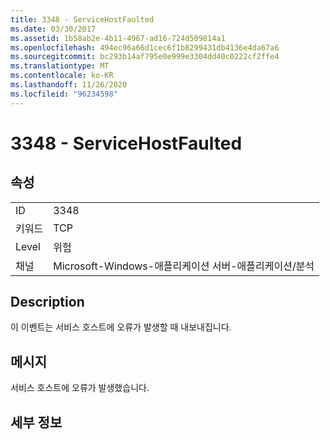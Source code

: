 ```yaml
---
title: 3348 - ServiceHostFaulted
ms.date: 03/30/2017
ms.assetid: 1b58ab2e-4b11-4967-ad16-724d509814a1
ms.openlocfilehash: 494ec96a66d1cec6f1b8299431db4136e4da67a6
ms.sourcegitcommit: bc293b14af795e0e999e3304dd40c0222cf2ffe4
ms.translationtype: MT
ms.contentlocale: ko-KR
ms.lasthandoff: 11/26/2020
ms.locfileid: "96234598"
---
```

# <a name="3348---servicehostfaulted"></a>3348 - ServiceHostFaulted

## <a name="properties"></a>속성  
  
|||  
|-|-|  
|ID|3348|  
|키워드|TCP|  
|Level|위험|  
|채널|Microsoft-Windows-애플리케이션 서버-애플리케이션/분석|  
  
## <a name="description"></a>Description  

 이 이벤트는 서비스 호스트에 오류가 발생할 때 내보내집니다.  
  
## <a name="message"></a>메시지  

 서비스 호스트에 오류가 발생했습니다.  
  
## <a name="details"></a>세부 정보
